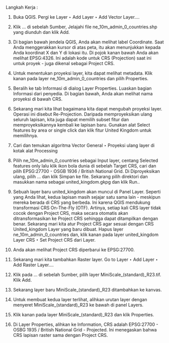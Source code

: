 Langkah Kerja :

1. Buka QGIS. Pergi ke Layer ‣ Add Layer ‣ Add Vector Layer….

2. Klik … di sebelah Sumber, Jelajahi file ne_10m_admin_0_countries.shp yang diunduh dan klik Add.

3. Di bagian bawah jendela QGIS, Anda akan melihat label Coordinate. Saat Anda menggerakkan kursor di atas peta, itu akan menunjukkan kepada Anda koordinat X dan Y di lokasi itu. Di pojok kanan bawah Anda akan melihat EPSG:4326. Ini adalah kode untuk CRS (Projection) saat ini untuk proyek - juga dikenal sebagai Project CRS.

4. Untuk menentukan proyeksi layer, kita dapat melihat metadata. Klik kanan pada layer ne_10m_admin_0_countries dan pilih Properties.

5. Beralih ke tab Informasi di dialog Layer Properties. Luaskan bagian Informasi dari penyedia. Di bagian bawah, Anda akan melihat nama proyeksi di bawah CRS.

6. Sekarang mari kita lihat bagaimana kita dapat mengubah proyeksi layer. Operasi ini disebut Re-Projection. Daripada memproyeksikan ulang seluruh lapisan, kita juga dapat memilih subset fitur dan memproyeksikannya kembali ke lapisan baru. Gunakan alat Select features by area or single click dan klik fitur United Kingdom untuk memilihnya.

7. Cari dan temukan algoritma Vector General ‣ Proyeksi ulang layer di kotak alat Processing

8. Pilih ne_10m_admin_0_countries sebagai Input layer, centang Selected features only lalu klik ikon bola dunia di sebelah Target CRS, cari dan pilih EPSG:27700 - OSGB 1936 / British National Grid. Di Diproyeksikan ulang, pilih ... dan klik Simpan ke file. Sekarang pilih direktori dan masukkan nama sebagai united_kingdom.gkpg dan klik Run..

9. Sebuah layer baru united_kingdom akan muncul di Panel Layer. Seperti yang Anda lihat, kedua lapisan masih sejajar satu sama lain - meskipun mereka berada di CRS yang berbeda. Ini karena QGIS mendukung transformasi CRS On-The-Fly (OTF). Artinya, setiap kali CRS layer tidak cocok dengan Project CRS, maka secara otomatis akan ditransformasikan ke Project CRS sehingga dapat ditampilkan dengan benar. Sekarang mari kita atur Project CRS agar sesuai dengan CRS United_kingdom Layer yang baru dibuat. Hapus layer ne_10m_admin_0_countries dan, klik kanan pada layer united_kingdom Layer CRS ‣ Set Project CRS dari Layer.

10. Anda akan melihat Project CRS diperbarui ke EPSG:27700.

11. Sekarang mari kita tambahkan Raster layer. Go to Layer ‣ Add Layer ‣ Add Raster Layer….

12. Klik pada ... di sebelah Sumber, pilih layer MiniScale_(standard)_R23.tif. Klik Add.

13. Sekarang layer baru MiniScale_(standard)_R23 ditambahkan ke kanvas.

14. Untuk membuat kedua layer terlihat, alihkan urutan layer dengan menyeret MiniScale_(standard)_R23 ke bawah di panel Layers.

15. Klik kanan pada layer MiniScale_(standard)_R23 dan klik Properties.

16. Di Layer Properties, alihkan ke Information, CRS adalah EPSG:27700 - OSBG 1935 / British National Grid - Projected. Ini menegaskan bahwa CRS lapisan raster sama dengan Project CRS.

